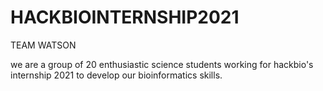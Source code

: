 # HACKBIOINTERNSHIP2021
 TEAM WATSON
 
 we are a group of 20 enthusiastic science students  working for hackbio's internship 2021 to develop our bioinformatics skills.
